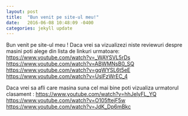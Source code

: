 ```yaml
---
layout: post
title:  "Bun venit pe site-ul meu!"
date:   2016-06-08 10:48:09 -0400
categories: jekyll update
---
```

Bun venit pe site-ul meu ! Daca vrei sa vizualizezi niste reviewuri despre masini poti alege din lista de linkuri urmatoare:
https://www.youtube.com/watch?v=_WAYSVL5rDs
https://www.youtube.com/watch?v=ABWMNsB0_SQ
https://www.youtube.com/watch?v=gqWYSL6t5eE
https://www.youtube.com/watch?v=UslFzWrEC_4 

Daca vrei sa afli care masina suna cel mai bine poti vizualiza urmatorul clasament :
https://www.youtube.com/watch?v=hhJelyFL_YQ
https://www.youtube.com/watch?v=O105ftejF5w
https://www.youtube.com/watch?v=JdK_Dp6mBkc

[jekyll-docs]: http://jekyllrb.com/docs/home
[jekyll-gh]:   https://github.com/jekyll/jekyll
[jekyll-talk]: https://talk.jekyllrb.com/
